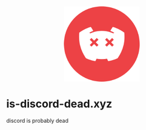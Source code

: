 <br />
<p align="center">
    <a href="https://github.com/porg01/is-discord-down.xyz">
        <img src="./assets/logo.png" alt="Logo" width="200px">
    </a>
</p>

# is-discord-dead.xyz
discord is probably dead
